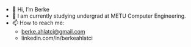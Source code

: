 - 👋 Hi, I’m Berke
- :school: I am currently studying undergrad at METU Computer Engineering.
- 📫 How to reach me:
  - berke.ahlatci@gmail.com
  - linkedin.com/in/berkeahlatci


<!---
berke-a/berke-a is a ✨ special ✨ repository because its `README.md` (this file) appears on your GitHub profile.
You can click the Preview link to take a look at your changes.
--->

